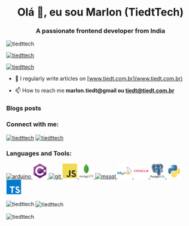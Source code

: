 <h1 align="center">Olá 👋, eu sou Marlon (TiedtTech)</h1>
<h3 align="center">A passionate frontend developer from India</h3>

<p align="left"> <img src="https://komarev.com/ghpvc/?username=tiedttech&label=Profile%20views&color=0e75b6&style=flat" alt="tiedttech" /> </p>

<p align="left"> <a href="https://github.com/ryo-ma/github-profile-trophy"><img src="https://github-profile-trophy.vercel.app/?username=tiedttech" alt="tiedttech" /></a> </p>

<p align="left"> <a href="https://twitter.com/tiedttech" target="blank"><img src="https://img.shields.io/twitter/follow/tiedttech?logo=twitter&style=for-the-badge" alt="tiedttech" /></a> </p>

- 📝 I regularly write articles on [www.tiedt.com.br](www.tiedt.com.br)

- 📫 How to reach me **marlon.tiedt@gmail ou tiedt@tiedt.com.br**

### Blogs posts
<!-- BLOG-POST-LIST:START -->
<!-- BLOG-POST-LIST:END -->

<h3 align="left">Connect with me:</h3>
<p align="left">
<a href="https://dev.to/tiedttech" target="blank"><img align="center" src="https://cdn.jsdelivr.net/npm/simple-icons@3.0.1/icons/dev-dot-to.svg" alt="tiedttech" height="30" width="40" /></a>
<a href="https://twitter.com/tiedttech" target="blank"><img align="center" src="https://raw.githubusercontent.com/rahuldkjain/github-profile-readme-generator/master/src/images/icons/Social/twitter.svg" alt="tiedttech" height="30" width="40" /></a>
</p>

<h3 align="left">Languages and Tools:</h3>
<p align="left"> <a href="https://www.arduino.cc/" target="_blank"> <img src="https://cdn.worldvectorlogo.com/logos/arduino-1.svg" alt="arduino" width="40" height="40"/> </a> <a href="https://www.w3schools.com/cs/" target="_blank"> <img src="https://raw.githubusercontent.com/devicons/devicon/master/icons/csharp/csharp-original.svg" alt="csharp" width="40" height="40"/> </a> <a href="https://git-scm.com/" target="_blank"> <img src="https://www.vectorlogo.zone/logos/git-scm/git-scm-icon.svg" alt="git" width="40" height="40"/> </a> <a href="https://developer.mozilla.org/en-US/docs/Web/JavaScript" target="_blank"> <img src="https://raw.githubusercontent.com/devicons/devicon/master/icons/javascript/javascript-original.svg" alt="javascript" width="40" height="40"/> </a> <a href="https://www.mongodb.com/" target="_blank"> <img src="https://raw.githubusercontent.com/devicons/devicon/master/icons/mongodb/mongodb-original-wordmark.svg" alt="mongodb" width="40" height="40"/> </a> <a href="https://www.microsoft.com/en-us/sql-server" target="_blank"> <img src="https://www.svgrepo.com/show/303229/microsoft-sql-server-logo.svg" alt="mssql" width="40" height="40"/> </a> <a href="https://www.mysql.com/" target="_blank"> <img src="https://raw.githubusercontent.com/devicons/devicon/master/icons/mysql/mysql-original-wordmark.svg" alt="mysql" width="40" height="40"/> </a> <a href="https://www.oracle.com/" target="_blank"> <img src="https://raw.githubusercontent.com/devicons/devicon/master/icons/oracle/oracle-original.svg" alt="oracle" width="40" height="40"/> </a> <a href="https://www.postgresql.org" target="_blank"> <img src="https://raw.githubusercontent.com/devicons/devicon/master/icons/postgresql/postgresql-original-wordmark.svg" alt="postgresql" width="40" height="40"/> </a> <a href="https://www.python.org" target="_blank"> <img src="https://raw.githubusercontent.com/devicons/devicon/master/icons/python/python-original.svg" alt="python" width="40" height="40"/> </a> <a href="https://www.typescriptlang.org/" target="_blank"> <img src="https://raw.githubusercontent.com/devicons/devicon/master/icons/typescript/typescript-original.svg" alt="typescript" width="40" height="40"/> </a> </p>

<p><img align="left" src="https://github-readme-stats.vercel.app/api/top-langs?username=tiedttech&show_icons=true&locale=en&layout=compact" alt="tiedttech" /></p>

<p>&nbsp;<img align="center" src="https://github-readme-stats.vercel.app/api?username=tiedttech&show_icons=true&locale=en" alt="tiedttech" /></p>

<p><img align="center" src="https://github-readme-streak-stats.herokuapp.com/?user=tiedttech&" alt="tiedttech" /></p>
